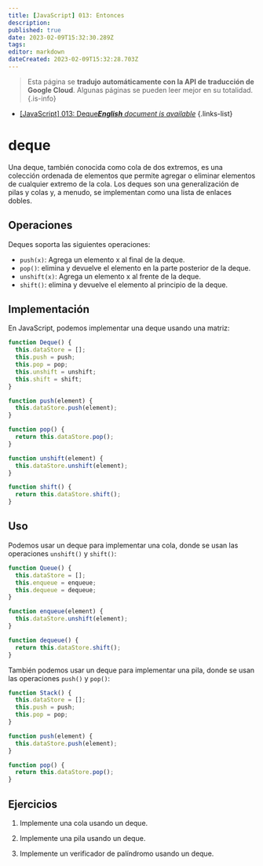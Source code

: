 ```yaml
---
title: [JavaScript] 013: Entonces
description: 
published: true
date: 2023-02-09T15:32:30.289Z
tags: 
editor: markdown
dateCreated: 2023-02-09T15:32:28.703Z
---
```


> Esta página se **tradujo automáticamente con la API de traducción de Google Cloud**.
Algunas páginas se pueden leer mejor en su totalidad.{.is-info}



- [[JavaScript] 013: Deque***English** document is available*](/en/Knowledge-base/Algorithm/javascript-013-deque)
{.links-list}


# deque

Una deque, también conocida como cola de dos extremos, es una colección ordenada de elementos que permite agregar o eliminar elementos de cualquier extremo de la cola. Los deques son una generalización de pilas y colas y, a menudo, se implementan como una lista de enlaces dobles.

## Operaciones

Deques soporta las siguientes operaciones:

* ```push(x)```: Agrega un elemento x al final de la deque.
* ```pop()```: elimina y devuelve el elemento en la parte posterior de la deque.
* ```unshift(x)```: Agrega un elemento x al frente de la deque.
* ```shift()```: elimina y devuelve el elemento al principio de la deque.

## Implementación

En JavaScript, podemos implementar una deque usando una matriz:

```javascript
function Deque() {
  this.dataStore = [];
  this.push = push;
  this.pop = pop;
  this.unshift = unshift;
  this.shift = shift;
}

function push(element) {
  this.dataStore.push(element);
}

function pop() {
  return this.dataStore.pop();
}

function unshift(element) {
  this.dataStore.unshift(element);
}

function shift() {
  return this.dataStore.shift();
}
```

## Uso

Podemos usar un deque para implementar una cola, donde se usan las operaciones ```unshift()``` y ```shift()```:

```javascript
function Queue() {
  this.dataStore = [];
  this.enqueue = enqueue;
  this.dequeue = dequeue;
}

function enqueue(element) {
  this.dataStore.unshift(element);
}

function dequeue() {
  return this.dataStore.shift();
}
```

También podemos usar un deque para implementar una pila, donde se usan las operaciones ```push()``` y ```pop()```:

```javascript
function Stack() {
  this.dataStore = [];
  this.push = push;
  this.pop = pop;
}

function push(element) {
  this.dataStore.push(element);
}

function pop() {
  return this.dataStore.pop();
}
```

## Ejercicios

1. Implemente una cola usando un deque.

2. Implemente una pila usando un deque.

3. Implemente un verificador de palíndromo usando un deque.